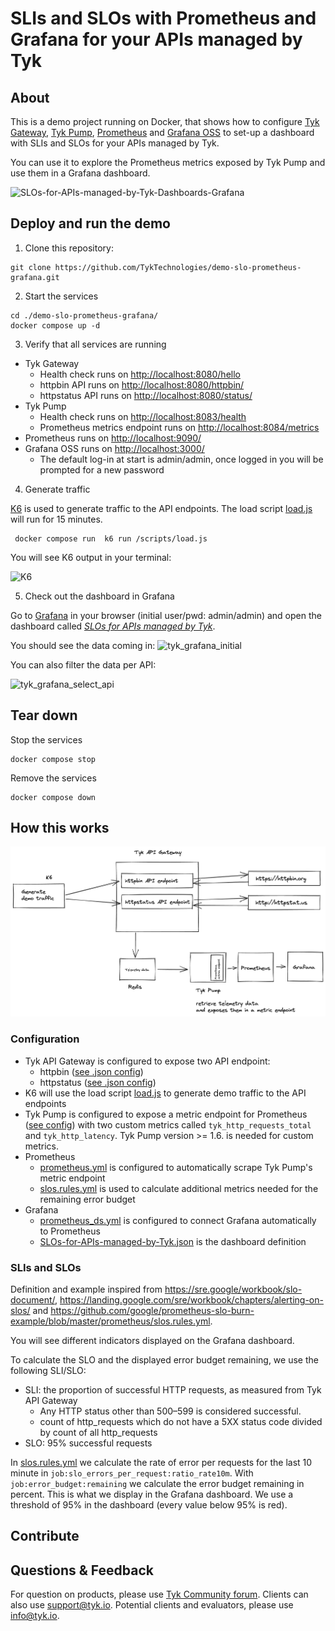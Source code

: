 # SLIs and SLOs with Prometheus and Grafana for your APIs managed by Tyk

## About

This is a demo project running on Docker, that shows how to configure [Tyk Gateway](https://github.com/TykTechnologies/tyk), [Tyk Pump](https://github.com/TykTechnologies/tyk-pump), [Prometheus](https://prometheus.io/) and [Grafana OSS](https://grafana.com/grafana/) to set-up a dashboard with SLIs and SLOs for your APIs managed by Tyk.

You can use it to explore the Prometheus metrics exposed by Tyk Pump and use them in a Grafana dashboard.

![SLOs-for-APIs-managed-by-Tyk-Dashboards-Grafana](https://user-images.githubusercontent.com/17831497/187458994-a8bc0eae-e9b6-4af5-9233-034dc981bae6.png)

  
## Deploy and run the demo

1. Clone this repository:

```
git clone https://github.com/TykTechnologies/demo-slo-prometheus-grafana.git
```

2. Start the services

```
cd ./demo-slo-prometheus-grafana/
docker compose up -d
```

3. Verify that all services are running

- Tyk Gateway
    - Health check runs on [http://localhost:8080/hello](http://localhost:8080/hello)
    - httpbin API runs on [http://localhost:8080/httpbin/](http://localhost:8080/httpbin/)
    - httpstatus API runs on [http://localhost:8080/status/](http://localhost:8080/status/)
- Tyk Pump
    - Health check runs on [http://localhost:8083/health](http://localhost:8083/health)
    - Prometheus metrics endpoint runs on [http://localhost:8084/metrics](http://localhost:8084/metrics)
- Prometheus runs on [http://localhost:9090/](http://localhost:9090/)
- Grafana OSS runs on [http://localhost:3000/](http://localhost:3000/)
    - The default log-in at start is admin/admin, once logged in you will be prompted for a new password

4. Generate traffic

[K6](https://k6.io/) is used to generate traffic to the API endpoints. The load script [load.js](./deployments/k6/load.js) will run for 15 minutes.

```
 docker compose run  k6 run /scripts/load.js
```

You will see K6 output in your terminal:

<img width="963" alt="K6" src="https://user-images.githubusercontent.com/17831497/187454878-c1182107-7de2-4cd0-b572-9bcc80dde6c3.png">


5. Check out the dashboard in Grafana

Go to [Grafana](http://localhost:3000/) in your browser (initial user/pwd: admin/admin) and open the dashboard called [*SLOs for APIs managed by Tyk*](./deployments/grafana/provisioning/dashboards/SLOs-for-APIs-managed-by-Tyk.json).

You should see the data coming in:
![tyk_grafana_initial](https://user-images.githubusercontent.com/17831497/187455646-077ac8a2-8279-4c23-8ca2-d276c0b2180b.png)

You can also filter the data per API:

<img width="472" alt="tyk_grafana_select_api" src="https://user-images.githubusercontent.com/17831497/187456007-e989119e-053a-4ff7-bc3a-5afd92482d5b.png">


## Tear down

Stop the services

```
docker compose stop
```

Remove the services

```
docker compose down
```

## How this works

![slo_grafana](https://github.com/TykTechnologies/demo-slo-prometheus-grafana/blob/main/doc/slo_grafana.png)

### Configuration

* Tyk API Gateway is configured to expose two API endpoint:
  *  httpbin ([see .json config](./deployments/tyk-gateway/apps/httpbin.json))
  *  httpstatus ([see .json config](./deployments/tyk-gateway/apps/httpstatus.json))
* K6 will use the load script [load.js](./deployments/k6/load.js) to generate demo traffic to the API endpoints
* Tyk Pump is configured to expose a metric endpoint for Prometheus ([see config](./deployments/tyk-pump/pump.conf)) with two custom metrics called `tyk_http_requests_total` and `tyk_http_latency`. Tyk Pump version >= 1.6. is needed for custom metrics.
* Prometheus
  * [prometheus.yml](./deployments/prometheus/prometheus.yml) is configured to automatically scrape Tyk Pump's metric endpoint
  * [slos.rules.yml](./deployments/prometheus/slos.rules.yml) is used to calculate additional metrics needed for the remaining error budget
* Grafana
  * [prometheus_ds.yml](./deployments/grafana/provisioning/datasources/prometheus_ds.yml) is configured to connect Grafana automatically to Prometheus
  * [SLOs-for-APIs-managed-by-Tyk.json](./deployments/grafana/provisioning/dashboards/SLOs-for-APIs-managed-by-Tyk.json) is the dashboard definition


### SLIs and SLOs

Definition and example inspired from https://sre.google/workbook/slo-document/, https://landing.google.com/sre/workbook/chapters/alerting-on-slos/ and https://github.com/google/prometheus-slo-burn-example/blob/master/prometheus/slos.rules.yml.

You will see different indicators displayed on the Grafana dashboard. 

To calculate the SLO and the displayed error budget remaining, we use the following SLI/SLO:
* SLI: the proportion of successful HTTP requests, as measured from Tyk API Gateway
  *  Any HTTP status other than 500–599 is considered successful.
  *  count of http_requests which do not have a 5XX status code divided by count of all http_requests
*  SLO: 95% successful requests

In [slos.rules.yml](./deployments/prometheus/slos.rules.yml) we calculate the rate of error per requests for the last 10 minute in `job:slo_errors_per_request:ratio_rate10m`. With `job:error_budget:remaining` we calculate the error budget remaining in percent. This is what we display in the Grafana dashboard. We use a threshold of 95% in the dashboard (every value below 95% is red).


## Contribute


  
## Questions & Feedback
For question on products, please use [Tyk Community forum](https://community.tyk.io/).
Clients can also use support@tyk.io.
Potential clients and evaluators, please use info@tyk.io.
  
